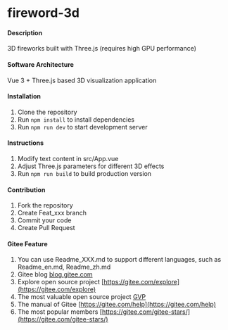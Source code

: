 # fireword-3d
#### Description

3D fireworks built with Three.js (requires high GPU performance)

#### Software Architecture
Vue 3 + Three.js based 3D visualization application

#### Installation

1. Clone the repository
2. Run `npm install` to install dependencies
3. Run `npm run dev` to start development server

#### Instructions

1. Modify text content in src/App.vue
2. Adjust Three.js parameters for different 3D effects
3. Run `npm run build` to build production version

#### Contribution

1.  Fork the repository
2.  Create Feat_xxx branch
3.  Commit your code
4.  Create Pull Request


#### Gitee Feature

1.  You can use Readme\_XXX.md to support different languages, such as Readme\_en.md, Readme\_zh.md
2.  Gitee blog [blog.gitee.com](https://blog.gitee.com)
3.  Explore open source project [https://gitee.com/explore](https://gitee.com/explore)
4.  The most valuable open source project [GVP](https://gitee.com/gvp)
5.  The manual of Gitee [https://gitee.com/help](https://gitee.com/help)
6.  The most popular members  [https://gitee.com/gitee-stars/](https://gitee.com/gitee-stars/)
